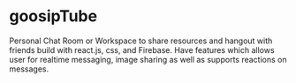 # goosipTube

Personal Chat Room or Workspace to share resources and hangout with friends build with react.js, 
css, and Firebase. Have features which allows user for realtime messaging, image sharing 
as well as supports reactions on messages.
